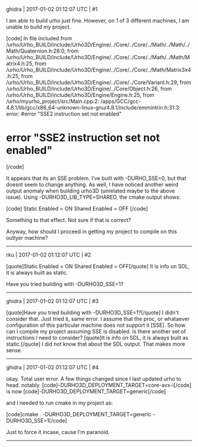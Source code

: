 ghidra | 2017-01-02 01:12:07 UTC | #1

I am able to build urho just fine.
However, on 1 of 3 different machines, I am unable to build my project.

[code]
In file included from /urho/Urho_BUILD/include/Urho3D/Engine/../Core/../Core/../Math/../Math/../Math/Quaternion.h:28:0,
                 from /urho/Urho_BUILD/include/Urho3D/Engine/../Core/../Core/../Math/../Math/Matrix4.h:25,
                 from /urho/Urho_BUILD/include/Urho3D/Engine/../Core/../Core/../Math/Matrix3x4.h:25,
                 from /urho/Urho_BUILD/include/Urho3D/Engine/../Core/../Core/Variant.h:29,
                 from /urho/Urho_BUILD/include/Urho3D/Engine/../Core/Object.h:26,
                 from /urho/Urho_BUILD/include/Urho3D/Engine/Engine.h:25,
                 from /urho/myurho_project/src/Main.cpp:2:
/apps/GCC/gcc-4.8.1/lib/gcc/x86_64-unknown-linux-gnu/4.8.1/include/emmintrin.h:31:3: error: #error "SSE2 instruction set not enabled"
 # error "SSE2 instruction set not enabled"
[/code]

It appears that its an SSE problem.
I've built with -DURHO_SSE=0, but that doesnt seem to change anything.
As well, I have noticed another weird output anomaly when building urho3D (unrelated maybe to the above issue). Using -DURHO3D_LIB_TYPE=SHARED, the cmake output shows:

[code]
Static Enabled = ON
Shared Enabled = OFF
[/code]

Something to that effect. Not sure if that is correct?

Anyway, how should I proceed in getting my project to compile on this outlyer machine?

-------------------------

rku | 2017-01-02 01:12:07 UTC | #2

[quote]Static Enabled = ON
Shared Enabled = OFF[/quote]
It is info on SDL, it is always built as static.

Have you tried building with -DURHO3D_SSE=1?

-------------------------

ghidra | 2017-01-02 01:12:07 UTC | #3

[quote]Have you tried building with -DURHO3D_SSE=1?[/quote]
I didn't consider that.
Just tried it, same error. 
I assume that the proc, or whataever configuration of this particular machine does not support it [SSE]. 
So how can I compile my project assuming SSE is disabled. Is there another set of instructions I need to consider?
[quote]It is info on SDL, it is always built as static.[/quote]
I did not know that about the SDL output. That makes more sense.

-------------------------

ghidra | 2017-01-02 01:12:07 UTC | #4

okay. Total user error.
A few things changed since I last updated urho to head.
notably.
[code]-DURHO3D_DEPLOYMENT_TARGET=core-avx-i[/code]
is now 
[code]-DURHO3D_DEPLOYMENT_TARGET=generic[/code]

and I needed to run cmake in my project as:

[code]cmake . -DURHO3D_DEPLOYMENT_TARGET=generic -DURHO3D_SSE=1[/code]

Just to force it incase, cause I'm paranoid.

-------------------------

